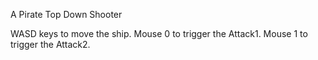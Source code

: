 A Pirate Top Down Shooter


WASD keys to move the ship.
Mouse 0 to trigger the Attack1.
Mouse 1 to trigger the Attack2.
